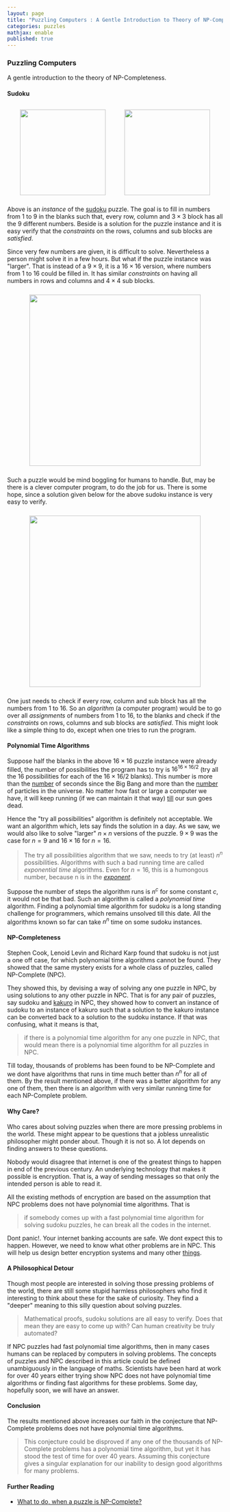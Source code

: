 ```yaml
---
layout: page
title: "Puzzling Computers : A Gentle Introduction to Theory of NP-Completeness"
categories: puzzles
mathjax: enable
published: true
---
```


### Puzzling Computers
<span class="subhead">
A gentle introduction to the theory of NP-Completeness.
</span>

#### Sudoku
<p style="text-align:center">
<img src="../../images/sudoku_9x9.png" width="200px" style="margin: 10px 20px"/> <img src="../../images/sudoku_9x9_solved.png" width="200px" style="margin: 0px 20px"/>
</p>

Above is an *instance* of the [sudoku](http://en.wikipedia.org/wiki/Sudoku)
puzzle. The goal is to fill in numbers from $1$ to $9$ in the blanks such that,
every  row, column and $3 \times 3$ block has all the $9$ different numbers. 
Beside is a solution for the puzzle instance and it is easy verify that the
*constraints* on the rows, columns and sub blocks are *satisfied*.

 Since very few numbers are given, it is difficult to solve.
Nevertheless a person might solve it in a few
hours. But what if the puzzle instance was "larger".
That is instead of a $9\times 9$, it is a $16\times 16$ version,
where numbers from $1$ to $16$ could be filled in.
It has similar *constraints* on having all
numbers in rows and columns and $4\times 4$ sub blocks.

<p style="text-align:center">
<img src="../../images/sudoku_16x16.png" width="400px" style="margin: 10px 20px"/> </p>

Such a puzzle would be mind boggling for
humans to handle. But, may be there is a 
clever computer program, to do the job for
us. There is some hope, since a solution
given below for the above sudoku instance is very
easy to verify. 


<p style="text-align:center">
<img src="../../images/sudoku_16x16_solved.png" width="400px" style="margin: 10px 20px"/> </p>

One just needs to check if every row, column and
sub block has all the numbers from $1$ to $16$. So
 an *algorithm* (a computer program) would be to 
go over all *assignments* of numbers from $1$ to $16$, to the blanks
and check if the *constraints* on rows, columns and
sub blocks are *satisfied*. This might look
like a simple thing to do, except when one tries
to run the program. 


#### Polynomial Time Algorithms

Suppose half the blanks in the above $16\times 16$
 puzzle instance were
already filled, the number of possibilities
the program has to try is $16^{16 \times 16/2}$ (try all the $16$ possibilities
for each of the $16\times 16/2$ blanks). This number is
more than the [number](http://en.wikipedia.org/wiki/Chronology_of_the_universe)
 of seconds since the Big Bang and
more than the [number](http://www.physicsoftheuniverse.com/numbers.html)
 of particles in the universe. No
matter how fast or large a computer we have, it will
keep running (if we can maintain it that way) [till](http://image.gsfc.nasa.gov/poetry/ask/a10395.html)
our sun goes dead.

Hence the "try all possibilities" algorithm is definitely not
acceptable. We want an algorithm which, lets say
finds the solution in a day. As we saw, we would
also like to solve "larger" $n\times n$ versions of the puzzle.
$9\times 9$ was the case for $n=9$ and $16\times 16$ for $n=16$. 

> The try
all possibilities algorithm that we saw, needs to try (at least)
$n^n$ possibilities. Algorithms with such a bad running time are called
*exponential time* algorithms. Even for $n=16$, this is a humongous number,
because n is in the *[exponent](http://en.wikipedia.org/wiki/Exponentiation)*.

 Suppose the number of steps
the algorithm runs is $n^c$ for some constant $c$, it would not
be that bad. Such an algorithm is called a  *polynomial time*  algorithm. 
Finding a polynomial time algorithm for sudoku is a long standing
challenge for programmers, which remains unsolved till this date. 
All the algorithms known so far can
take $n^n$ time on some sudoku instances.

#### NP-Completeness

Stephen Cook, Lenoid Levin and Richard Karp found that sudoku is not just a one off
case, for which polynomial time algorithms cannot be found. They showed 
that the same mystery exists for a whole class of puzzles, called NP-Complete (NPC).

They showed this, by devising a way of solving any one puzzle in NPC, by
using solutions to any other puzzle in NPC. That is for any pair of puzzles,
say sudoku and [kakuro](http://en.wikipedia.org/wiki/Kakuro) in NPC,
 they showed how to convert an instance of
sudoku to an instance of kakuro such that a solution to the kakuro instance
can be converted back to a solution to the sudoku instance. If that was confusing,
what it means is that,

>if there is a polynomial time algorithm for any one puzzle
in NPC, that would mean there is a polynomial time algorithm for all puzzles in NPC.

Till today, thousands of problems has been found to be NP-Complete and we dont have algorithms
that runs in time much better than $n^n$ for all of them. By the result mentioned above, if there
was a better algorithm for any one of them, then there is an algorithm with very similar running time
for each NP-Complete problem.

#### Why Care?

Who cares about solving puzzles when there are
more pressing problems in the world. These might appear to be
questions that a jobless unrealistic philosopher might ponder
about. Though it is not so. A lot depends on finding answers
to these questions. 

Nobody would disagree that internet is one of the greatest things
 to happen in end of the previous century.  An
underlying technology that makes it possible is encryption.
That is, a way of sending messages so that only the intended person
is able to read it.

All the existing methods of encryption are based on the assumption
that NPC problems does not have polynomial time algorithms. That is

>if somebody comes up with a fast polynomial time algorithm for solving 
sudoku puzzles, he can break all the codes in the internet.

Dont panic!. Your internet banking accounts are safe. We
dont expect this to happen. However, we need to know what other
problems are in NPC. This will help us design better encryption
systems and many other [things](http://en.wikipedia.org/wiki/Zero-knowledge_proof).

#### A Philosophical Detour

Though most people are interested in solving those pressing problems
of the world, there are still some stupid harmless philosophers
who find it interesting to think about these for the sake of curiosity.
They find a "deeper" meaning to this silly question about solving
puzzles.

> Mathematical proofs, sudoku solutions are all easy to verify. Does that
mean they are easy to come up with? Can human creativity be truly
automated?

If NPC puzzles had fast polynomial time algorithms, then in many cases 
humans can be replaced by computers in solving problems. The concepts of
puzzles and NPC described in this article could be
defined unambiguously in the language of maths. Scientists have been
hard at work for over 40 years either trying show NPC does not have polynomial time
algorithms or finding fast algorithms for these problems. Some day, hopefully
soon, we will have an answer.


#### Conclusion

The results mentioned above increases our faith in the conjecture that NP-Complete problems does not
have polynomial time algorithms. 

>This conjecture could be disproved if any one of the thousands of NP-Complete problems has a polynomial time algorithm, but yet it has stood the test of time for over 40 years. Assuming this conjecture gives a singular explanation for our inability to design good algorithms 
for many problems. 


#### Further Reading

- [What to do, when a puzzle is NP-Complete?](/2014/approximation-limits.html)


